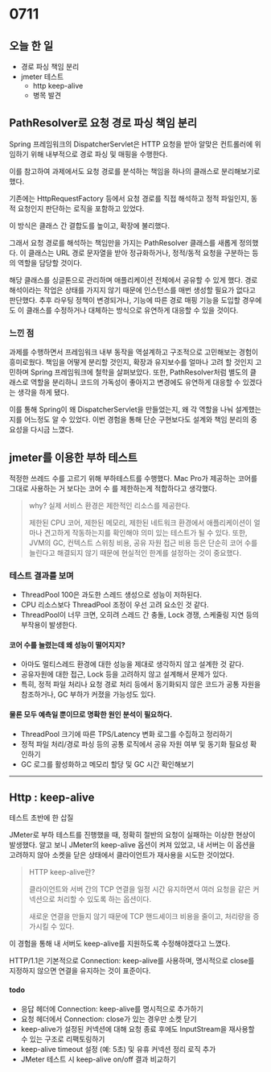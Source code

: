 
# 0711

## 오늘 한 일

- 경로 파싱 책임 분리
- jmeter 테스트
  - http keep-alive
  - 병목 발견


## PathResolver로 요청 경로 파싱 책임 분리

Spring 프레임워크의 DispatcherServlet은 HTTP 요청을 받아 알맞은 컨트롤러에 위임하기 위해 내부적으로 경로 파싱 및 매핑을 수행한다. 

이를 참고하여 과제에서도 요청 경로를 분석하는 책임을 하나의 클래스로 분리해보기로 했다.

기존에는 HttpRequestFactory 등에서 요청 경로를 직접 해석하고 정적 파일인지, 동적 요청인지 판단하는 로직을 포함하고 있었다. 

이 방식은 클래스 간 결합도를 높이고, 확장에 불리했다. 

그래서 요청 경로를 해석하는 책임만을 가지는 PathResolver 클래스를 새롭게 정의했다. 
이 클래스는 URL 경로 문자열을 받아 정규화하거나, 정적/동적 요청을 구분하는 등의 역할을 담당할 것이다.

해당 클래스를 싱글톤으로 관리하며 애플리케이션 전체에서 공유할 수 있게 했다. 
경로 해석이라는 작업은 상태를 가지지 않기 때문에 인스턴스를 매번 생성할 필요가 없다고 판단했다. 
추후 라우팅 정책이 변경되거나, 기능에 따른 경로 매핑 기능을 도입할 경우에도 이 클래스를 수정하거나 대체하는 방식으로 유연하게 대응할 수 있을 것이다.


### 느낀 점

과제를 수행하면서 프레임워크 내부 동작을 역설계하고 구조적으로 고민해보는 경험이 흥미로웠다. 
책임을 어떻게 분리할 것인지, 확장과 유지보수를 얼마나 고려 할 것인지 고민하며 Spring 프레임워크에 철학을 살펴보았다.
또한, PathResolver처럼 별도의 클래스로 역할을 분리하니 코드의 가독성이 좋아지고 변경에도 유연하게 대응할 수 있겠다는 생각을 하게 됐다.

이를 통해 Spring이 왜 DispatcherServlet을 만들었는지, 왜 각 역할을 나눠 설계했는지를 어느정도 알 수 있었다. 이번 경험을 통해 단순 구현보다도 설계와 책임 분리의 중요성을 다시금 느꼈다.

## jmeter를 이용한 부하 테스트

적정한 쓰레드 수를 고르기 위해 부하테스트를 수행했다.
Mac Pro가 제공하는 코어를 그대로 사용하는 거 보다는 코어 수 를 제한하는게 적합하다고 생각했다.

> why?
> 실제 서비스 환경은 제한적인 리소스를 제공한다. 
> 
> 제한된 CPU 코어, 제한된 메모리, 제한된 네트워크 환경에서 애플리케이션이 얼마나 견고하게 작동하는지를 확인해야 의미 있는 테스트가 될 수 있다. 
> 또한, JVM의 GC, 컨텍스트 스위칭 비용, 공유 자원 접근 비용 등은 단순히 코어 수를 늘린다고 해결되지 않기 때문에 현실적인 한계를 설정하는 것이 중요했다.

### 테스트 결과를 보며

- ThreadPool 100은 과도한 스레드 생성으로 성능이 저하된다.
- CPU 리소스보다 ThreadPool 조정이 우선 고려 요소인 것 같다.
- ThreadPool이 너무 크면, 오히려 스레드 간 충돌, Lock 경쟁, 스케줄링 지연 등의 부작용이 발생한다.


#### 코어 수를 늘렸는데 왜 성능이 떨어지지?
- 아마도 멀티스레드 환경에 대한 성능을 제대로 생각하지 않고 설계한 것 같다.
- 공유자원에 대한 접근, Lock 등을 고려하지 않고 설계해서 문제가 있다.
- 특히, 정적 파일 처리나 요청 경로 처리 등에서 동기화되지 않은 코드가 공통 자원을 참조하거나, GC 부하가 커졌을 가능성도 있다.

#### 물론 모두 예측일 뿐이므로 명확한 원인 분석이 필요하다.

- ThreadPool 크기에 따른 TPS/Latency 변화 로그를 수집하고 정리하기 
- 정적 파일 처리/경로 파싱 등의 공통 로직에서 공유 자원 여부 및 동기화 필요성 확인하기 
- GC 로그를 활성화하고 메모리 할당 및 GC 시간 확인해보기

---
## Http : keep-alive
테스트 초반에 한 삽질

JMeter로 부하 테스트를 진행했을 때, 정확히 절반의 요청이 실패하는 이상한 현상이 발생했다.
알고 보니 JMeter의 keep-alive 옵션이 켜져 있었고, 내 서버는 이 옵션을 고려하지 않아 소켓을 닫은 상태에서 클라이언트가 재사용을 시도한 것이었다.

> HTTP keep-alive란? 
> 
> 클라이언트와 서버 간의 TCP 연결을 일정 시간 유지하면서 여러 요청을 같은 커넥션으로 처리할 수 있도록 하는 옵션이다. 
> 
> 새로운 연결을 만들지 않기 때문에 TCP 핸드셰이크 비용을 줄이고, 처리량을 증가시킬 수 있다.


이 경험을 통해 내 서버도 keep-alive를 지원하도록 수정해야겠다고 느꼈다.

HTTP/1.1은 기본적으로 Connection: keep-alive를 사용하며, 명시적으로 close를 지정하지 않으면 연결을 유지하는 것이 표준이다.

#### todo

- 응답 헤더에 Connection: keep-alive를 명시적으로 추가하기 
- 요청 헤더에서 Connection: close가 있는 경우만 소켓 닫기 
- keep-alive가 설정된 커넥션에 대해 요청 종료 후에도 InputStream을 재사용할 수 있는 구조로 리팩토링하기
- keep-alive timeout 설정 (예: 5초) 및 유휴 커넥션 정리 로직 추가
- JMeter 테스트 시 keep-alive on/off 결과 비교하기








